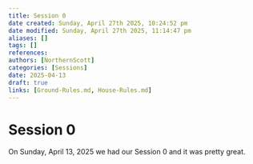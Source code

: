 ```yaml
---
title: Session 0
date created: Sunday, April 27th 2025, 10:24:52 pm
date modified: Sunday, April 27th 2025, 11:14:47 pm
aliases: []
tags: []
references: 
authors: [NorthernScott]
categories: [Sessions]
date: 2025-04-13
draft: true
links: [Ground-Rules.md, House-Rules.md]
---
```


# Session 0

On Sunday, April 13, 2025 we had our Session 0 and it was pretty great.

<!-- more -->
